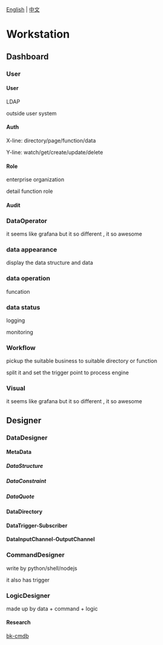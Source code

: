 [English](README.md) | [中文](README_zh_CN.md)

# Workstation

## Dashboard

### User

#### User

LDAP

outside user system

#### Auth

X-line: directory/page/function/data

Y-line: watch/get/create/update/delete

#### Role

enterprise organization

detail function role

#### Audit

### DataOperator

it seems like grafana but it so different , it so awesome

### data appearance

display the data structure and data

### data operation

funcation

### data status

logging

monitoring

### Workflow

pickup the suitable  business to suitable directory or function

split it and set the trigger point to process engine

### Visual

it seems like grafana but it so different , it so awesome

## Designer

### DataDesigner

#### MetaData

##### DataStructure

##### DataConstraint

##### DataQuote

#### DataDirectory

#### DataTrigger-Subscriber

#### DataInputChannel-OutputChannel

### CommandDesigner

write by python/shell/nodejs

it also has trigger

### LogicDesigner

made up by data + command + logic



#### Research

[bk-cmdb](docs/research/bk-cmdb.md)